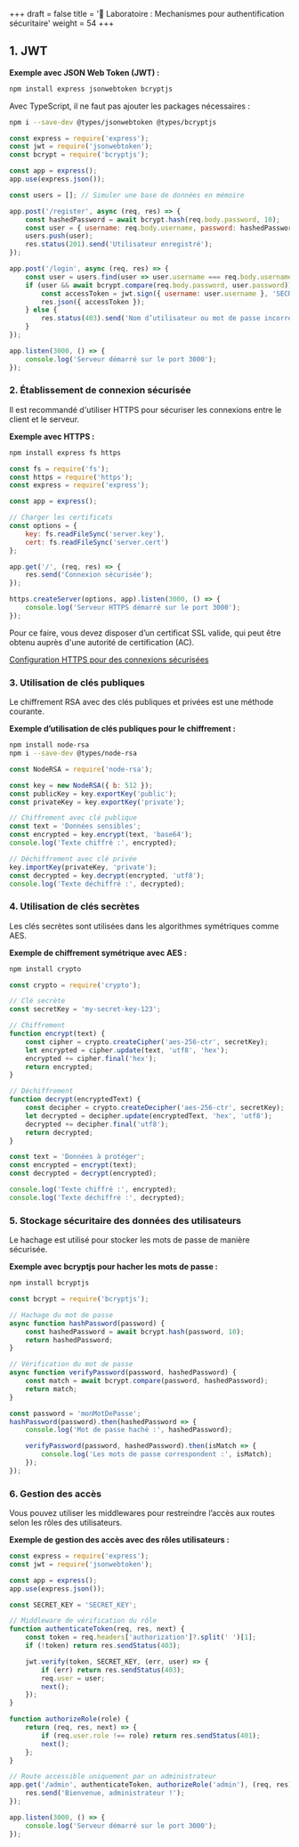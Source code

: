 +++
draft = false
title = '🧪 Laboratoire : Mechanismes pour authentification sécuritaire'
weight = 54
+++


## 1. JWT

**Exemple avec JSON Web Token (JWT) :**

```bash
npm install express jsonwebtoken bcryptjs
```

Avec TypeScript, il ne faut pas ajouter les packages nécessaires :

```bash
npm i --save-dev @types/jsonwebtoken @types/bcryptjs
```

```jsx
const express = require('express');
const jwt = require('jsonwebtoken');
const bcrypt = require('bcryptjs');

const app = express();
app.use(express.json());

const users = []; // Simuler une base de données en mémoire

app.post('/register', async (req, res) => {
    const hashedPassword = await bcrypt.hash(req.body.password, 10);
    const user = { username: req.body.username, password: hashedPassword };
    users.push(user);
    res.status(201).send('Utilisateur enregistré');
});

app.post('/login', async (req, res) => {
    const user = users.find(user => user.username === req.body.username);
    if (user && await bcrypt.compare(req.body.password, user.password)) {
        const accessToken = jwt.sign({ username: user.username }, 'SECRET_KEY', { expiresIn: '1h' });
        res.json({ accessToken });
    } else {
        res.status(403).send('Nom d’utilisateur ou mot de passe incorrect');
    }
});

app.listen(3000, () => {
    console.log('Serveur démarré sur le port 3000');
});
```

### 2. **Établissement de connexion sécurisée**

Il est recommandé d'utiliser HTTPS pour sécuriser les connexions entre le client et le serveur.

**Exemple avec HTTPS :**

```bash
npm install express fs https
```

```jsx
const fs = require('fs');
const https = require('https');
const express = require('express');

const app = express();

// Charger les certificats
const options = {
    key: fs.readFileSync('server.key'),
    cert: fs.readFileSync('server.cert')
};

app.get('/', (req, res) => {
    res.send('Connexion sécurisée');
});

https.createServer(options, app).listen(3000, () => {
    console.log('Serveur HTTPS démarré sur le port 3000');
});
```

Pour ce faire, vous devez disposer d’un certificat SSL valide, qui peut être obtenu auprès d'une autorité de certification (AC).

[Configuration HTTPS pour des connexions sécurisées](https://www.notion.so/Configuration-HTTPS-pour-des-connexions-s-curis-es-04e05ecc0fe34a3b97c411f0d959fd09?pvs=21)

### 3. **Utilisation de clés publiques**

Le chiffrement RSA avec des clés publiques et privées est une méthode courante.

**Exemple d’utilisation de clés publiques pour le chiffrement :**

```bash
npm install node-rsa
npm i --save-dev @types/node-rsa
```

```jsx
const NodeRSA = require('node-rsa');

const key = new NodeRSA({ b: 512 });
const publicKey = key.exportKey('public');
const privateKey = key.exportKey('private');

// Chiffrement avec clé publique
const text = 'Données sensibles';
const encrypted = key.encrypt(text, 'base64');
console.log('Texte chiffré :', encrypted);

// Déchiffrement avec clé privée
key.importKey(privateKey, 'private');
const decrypted = key.decrypt(encrypted, 'utf8');
console.log('Texte déchiffré :', decrypted);
```

### 4. **Utilisation de clés secrètes**

Les clés secrètes sont utilisées dans les algorithmes symétriques comme AES.

**Exemple de chiffrement symétrique avec AES :**

```bash
npm install crypto
```

```jsx
const crypto = require('crypto');

// Clé secrète
const secretKey = 'my-secret-key-123';

// Chiffrement
function encrypt(text) {
    const cipher = crypto.createCipher('aes-256-ctr', secretKey);
    let encrypted = cipher.update(text, 'utf8', 'hex');
    encrypted += cipher.final('hex');
    return encrypted;
}

// Déchiffrement
function decrypt(encryptedText) {
    const decipher = crypto.createDecipher('aes-256-ctr', secretKey);
    let decrypted = decipher.update(encryptedText, 'hex', 'utf8');
    decrypted += decipher.final('utf8');
    return decrypted;
}

const text = 'Données à protéger';
const encrypted = encrypt(text);
const decrypted = decrypt(encrypted);

console.log('Texte chiffré :', encrypted);
console.log('Texte déchiffré :', decrypted);
```

### 5. **Stockage sécuritaire des données des utilisateurs**

Le hachage est utilisé pour stocker les mots de passe de manière sécurisée.

**Exemple avec bcryptjs pour hacher les mots de passe :**

```bash
npm install bcryptjs
```

```jsx
const bcrypt = require('bcryptjs');

// Hachage du mot de passe
async function hashPassword(password) {
    const hashedPassword = await bcrypt.hash(password, 10);
    return hashedPassword;
}

// Vérification du mot de passe
async function verifyPassword(password, hashedPassword) {
    const match = await bcrypt.compare(password, hashedPassword);
    return match;
}

const password = 'monMotDePasse';
hashPassword(password).then(hashedPassword => {
    console.log('Mot de passe haché :', hashedPassword);

    verifyPassword(password, hashedPassword).then(isMatch => {
        console.log('Les mots de passe correspondent :', isMatch);
    });
});
```

### 6. **Gestion des accès**

Vous pouvez utiliser les middlewares pour restreindre l’accès aux routes selon les rôles des utilisateurs.

**Exemple de gestion des accès avec des rôles utilisateurs :**

```jsx
const express = require('express');
const jwt = require('jsonwebtoken');

const app = express();
app.use(express.json());

const SECRET_KEY = 'SECRET_KEY';

// Middleware de vérification du rôle
function authenticateToken(req, res, next) {
    const token = req.headers['authorization']?.split(' ')[1];
    if (!token) return res.sendStatus(403);

    jwt.verify(token, SECRET_KEY, (err, user) => {
        if (err) return res.sendStatus(403);
        req.user = user;
        next();
    });
}

function authorizeRole(role) {
    return (req, res, next) => {
        if (req.user.role !== role) return res.sendStatus(401);
        next();
    };
}

// Route accessible uniquement par un administrateur
app.get('/admin', authenticateToken, authorizeRole('admin'), (req, res) => {
    res.send('Bienvenue, administrateur !');
});

app.listen(3000, () => {
    console.log('Serveur démarré sur le port 3000');
});
```